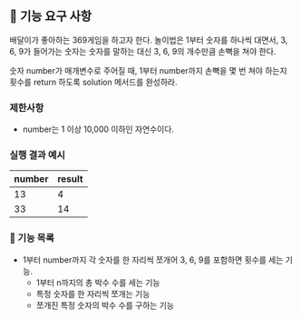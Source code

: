 ## 🚀 기능 요구 사항

배달이가 좋아하는 369게임을 하고자 한다. 놀이법은 1부터 숫자를 하나씩 대면서, 3, 6, 9가 들어가는 숫자는 숫자를 말하는 대신 3, 6, 9의 개수만큼 손뼉을 쳐야 한다.

숫자 number가 매개변수로 주어질 때, 1부터 number까지 손뼉을 몇 번 쳐야 하는지 횟수를 return 하도록 solution 메서드를 완성하라.

### 제한사항

- number는 1 이상 10,000 이하인 자연수이다.

### 실행 결과 예시

| number | result |
| --- | --- |
| 13 | 4 |
| 33 | 14 |

### 🔨 기능 목록

- 1부터 number까지 각 숫자를 한 자리씩 쪼개어 3, 6, 9를 포함하면 횟수를 세는 기능.
    - 1부터 n까지의 총 박수 수를 세는 기능
    - 특정 숫자를 한 자리씩 쪼개는 기능
    - 쪼개진 특정 숫자의 박수 수를 구하는 기능